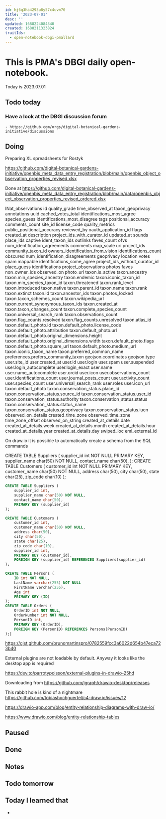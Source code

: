 ```yaml
---
id: hj6q3ha4293u8y57c4uvm70
title: '2023-07-01'
desc: ''
updated: 1688224084340
created: 1688211323824
traitIds:
  - open-notebook-dbgi-pmallard
---
```



# This is PMA's DBGI daily open-notebook.

Today is 2023.07.01

## Todo today

### Have a look at the DBGI discussion forum
    - https://github.com/orgs/digital-botanical-gardens-initiative/discussions
###
###

## Doing

Preparing XL spreadsheets for Rostyk

https://github.com/digital-botanical-gardens-initiative/openbis_meta_data_entry_registration/blob/main/openbis_object_observation_properties_revised.xlsx

Done at https://github.com/digital-botanical-gardens-initiative/openbis_meta_data_entry_registration/blob/main/data/openbis_object_observation_properties_revised_ordered.xlsx

INat_observations
id
quality_grade
time_observed_at
taxon_geoprivacy
annotations
uuid
cached_votes_total
identifications_most_agree
species_guess
identifications_most_disagree
tags
positional_accuracy
comments_count
site_id
license_code
quality_metrics
public_positional_accuracy
reviewed_by
oauth_application_id
flags
created_at
description
project_ids_with_curator_id
updated_at
sounds
place_ids
captive
ident_taxon_ids
outlinks
faves_count
ofvs
num_identification_agreements
comments
map_scale
uri
project_ids
community_taxon_id
owners_identification_from_vision
identifications_count
obscured
num_identification_disagreements
geoprivacy
location
votes
spam
mappable
identifications_some_agree
project_ids_without_curator_id
place_guess
identifications
project_observations
photos
faves
non_owner_ids
observed_on
photo_url
taxon.is_active
taxon.ancestry
taxon.min_species_ancestry
taxon.endemic
taxon.iconic_taxon_id
taxon.min_species_taxon_id
taxon.threatened
taxon.rank_level
taxon.introduced
taxon.native
taxon.parent_id
taxon.name
taxon.rank
taxon.extinct
taxon.id
taxon.ancestor_ids
taxon.photos_locked
taxon.taxon_schemes_count
taxon.wikipedia_url
taxon.current_synonymous_taxon_ids
taxon.created_at
taxon.taxon_changes_count
taxon.complete_species_count
taxon.universal_search_rank
taxon.observations_count
taxon.flag_counts.resolved
taxon.flag_counts.unresolved
taxon.atlas_id
taxon.default_photo.id
taxon.default_photo.license_code
taxon.default_photo.attribution
taxon.default_photo.url
taxon.default_photo.original_dimensions.height
taxon.default_photo.original_dimensions.width
taxon.default_photo.flags
taxon.default_photo.square_url
taxon.default_photo.medium_url
taxon.iconic_taxon_name
taxon.preferred_common_name
preferences.prefers_community_taxon
geojson.coordinates
geojson.type
user.site_id
user.created_at
user.id
user.login
user.spam
user.suspended
user.login_autocomplete
user.login_exact
user.name
user.name_autocomplete
user.orcid
user.icon
user.observations_count
user.identifications_count
user.journal_posts_count
user.activity_count
user.species_count
user.universal_search_rank
user.roles
user.icon_url
taxon.default_photo
taxon.conservation_status.place_id
taxon.conservation_status.source_id
taxon.conservation_status.user_id
taxon.conservation_status.authority
taxon.conservation_status.status
taxon.conservation_status.status_name
taxon.conservation_status.geoprivacy
taxon.conservation_status.iucn
observed_on_details
created_time_zone
observed_time_zone
time_zone_offset
observed_on_string
created_at_details.date
created_at_details.week
created_at_details.month
created_at_details.hour
created_at_details.year
created_at_details.day
swiped_loc
emi_external_id



On draw.io it is possible to automatically create a schema from the SQL commands

CREATE TABLE Suppliers
(
supplier_id int NOT NULL PRIMARY KEY,
supplier_name char(50) NOT NULL,
contact_name char(50),
);
CREATE TABLE Customers
(
customer_id int NOT NULL PRIMARY KEY,
customer_name char(50) NOT NULL,
address char(50),
city char(50),
state char(25),
zip_code char(10)
);

```sql
CREATE TABLE Suppliers (
    supplier_id int,
    supplier_name char(50) NOT NULL,
    contact_name char(50),
    PRIMARY KEY (supplier_id)
);

CREATE TABLE Customers (
    customer_id int,
    customer_name char(50) NOT NULL,
    address char(50),
    city char(50),
    state char(25),
    zip_code char(10),
    supplier_id int,
    PRIMARY KEY (customer_id),
    FOREIGN KEY (supplier_id) REFERENCES Suppliers(supplier_id)
);
```

```sql
CREATE TABLE Persons (
    ID int NOT NULL,
    LastName varchar(255) NOT NULL
    FirstName verchar(255),
    Age int
    PRIMARY KEY (ID)
);
CREATE TABLE Orders (
    OrderID int NOT NULL,
    OrderNumber int NOT NULL,
    PersonID int,
    PRIMARY KEY (OrderID),
    FOREIGN KEY (PersonID) REFERENCES Persons(PersonID)
);|
```


https://gist.github.com/brunomartinspro/0782559fcc3a6022d654b47eca723b40

External plugins are not loadable by default.
Anyway it looks like the desktop app is required

https://dev.to/parrotypoisson/external-plugins-in-drawio-25hd


Downloading from https://github.com/jgraph/drawio-desktop/releases

This rabbit hole is kind of a nightmare 
https://github.com/tobiashochguertel/c4-draw.io/issues/12


https://drawio-app.com/blog/entity-relationship-diagrams-with-draw-io/

https://www.drawio.com/blog/entity-relationship-tables

## Paused

## Done

## Notes

## Todo tomorrow

###
###
###


## Today I learned that

-